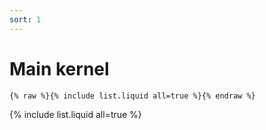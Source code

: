 ```yaml
---
sort: 1
---
```


# Main kernel

```
{% raw %}{% include list.liquid all=true %}{% endraw %}
```

{% include list.liquid all=true %}